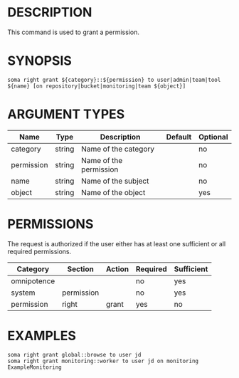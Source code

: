 # DESCRIPTION

This command is used to grant a permission.

# SYNOPSIS

```
soma right grant ${category}::${permission} to user|admin|team|tool ${name} [on repository|bucket|monitoring|team ${object}]
```

# ARGUMENT TYPES

Name | Type |     Description   | Default | Optional
 --- |  --- | ----------------- | ------- | --------
category | string | Name of the category | | no
permission | string | Name of the permission | | no
name | string | Name of the subject | | no
object | string | Name of the object | | yes

# PERMISSIONS

The request is authorized if the user either has at least one
sufficient or all required permissions.

Category | Section | Action | Required | Sufficient
 ------- | ------- | ------ | -------- | ----------
omnipotence | | | no | yes
system | permission | | no | yes
permission | right | grant | yes | no

# EXAMPLES

```
soma right grant global::browse to user jd
soma right grant monitoring::worker to user jd on monitoring ExampleMonitoring
```
